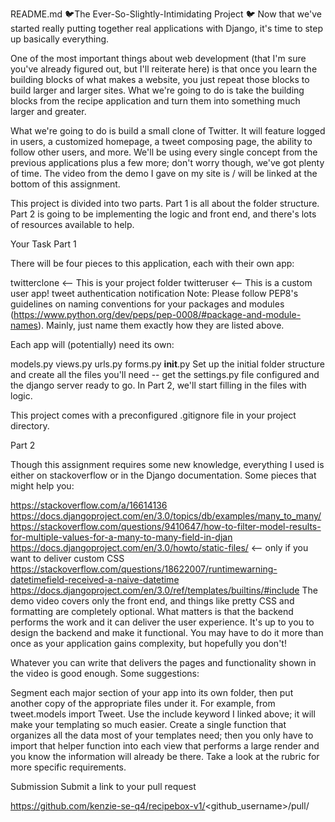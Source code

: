 README.md
🐦The Ever-So-Slightly-Intimidating Project 🐦
Now that we've started really putting together real applications with Django, it's time to step up basically everything.

One of the most important things about web development (that I'm sure you've already figured out, but I'll reiterate here) is that once you learn the building blocks of what makes a website, you just repeat those blocks to build larger and larger sites. What we're going to do is take the building blocks from the recipe application and turn them into something much larger and greater.

What we're going to do is build a small clone of Twitter. It will feature logged in users, a customized homepage, a tweet composing page, the ability to follow other users, and more. We'll be using every single concept from the previous applications plus a few more; don't worry though, we've got plenty of time. The video from the demo I gave on my site is / will be linked at the bottom of this assignment.

This project is divided into two parts. Part 1 is all about the folder structure. Part 2 is going to be implementing the logic and front end, and there's lots of resources available to help. 

Your Task
Part 1

There will be four pieces to this application, each with their own app:

twitterclone <-- This is your project folder
twitteruser <-- This is a custom user app!
tweet
authentication
notification
Note: Please follow PEP8's guidelines on naming conventions for your packages and modules (https://www.python.org/dev/peps/pep-0008/#package-and-module-names). Mainly, just name them exactly how they are listed above.

Each app will (potentially) need its own:

models.py
views.py
urls.py
forms.py
__init__.py
Set up the initial folder structure and create all the files you'll need -- get the settings.py file configured and the django server ready to go. In Part 2, we'll start filling in the files with logic.

This project comes with a preconfigured .gitignore file in your project directory.

Part 2

Though this assignment requires some new knowledge, everything I used is either on stackoverflow or in the Django documentation. Some pieces that might help you:

https://stackoverflow.com/a/16614136
https://docs.djangoproject.com/en/3.0/topics/db/examples/many_to_many/
https://stackoverflow.com/questions/9410647/how-to-filter-model-results-for-multiple-values-for-a-many-to-many-field-in-djan
https://docs.djangoproject.com/en/3.0/howto/static-files/ <-- only if you want to deliver custom CSS
https://stackoverflow.com/questions/18622007/runtimewarning-datetimefield-received-a-naive-datetime
https://docs.djangoproject.com/en/3.0/ref/templates/builtins/#include
The demo video covers only the front end, and things like pretty CSS and formatting are completely optional. What matters is that the backend performs the work and it can deliver the user experience. It's up to you to design the backend and make it functional. You may have to do it more than once as your application gains complexity, but hopefully you don't!

Whatever you can write that delivers the pages and functionality shown in the video is good enough. Some suggestions:

Segment each major section of your app into its own folder, then put another copy of the appropriate files under it. For example, from tweet.models import Tweet.
Use the include keyword I linked above; it will make your templating so much easier.
Create a single function that organizes all the data most of your templates need; then you only have to import that helper function into each view that performs a large render and you know the information will already be there.
Take a look at the rubric for more specific requirements.

Submission
Submit a link to your pull request

https://github.com/kenzie-se-q4/recipebox-v1/<github_username>/pull/<number>